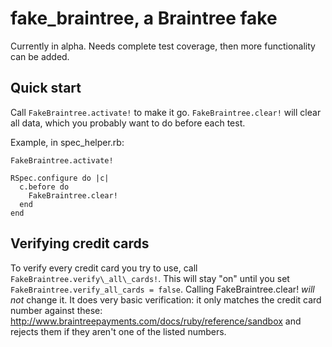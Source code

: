 # fake\_braintree, a Braintree fake

Currently in alpha. Needs complete test coverage, then more functionality can
be added.

## Quick start
Call `FakeBraintree.activate!` to make it go. `FakeBraintree.clear!` will clear
all data, which you probably want to do before each test.

Example, in spec\_helper.rb:

    FakeBraintree.activate!

    RSpec.configure do |c|
      c.before do
        FakeBraintree.clear!
      end
    end

## Verifying credit cards

To verify every credit card you try to use, call
`FakeBraintree.verify\_all\_cards!`. This will stay "on" until you set
`FakeBraintree.verify_all_cards = false`.  Calling FakeBraintree.clear! _will
not_ change it. It does very basic verification: it only matches the credit card
number against these:
http://www.braintreepayments.com/docs/ruby/reference/sandbox and rejects them if
they aren't one of the listed numbers.
